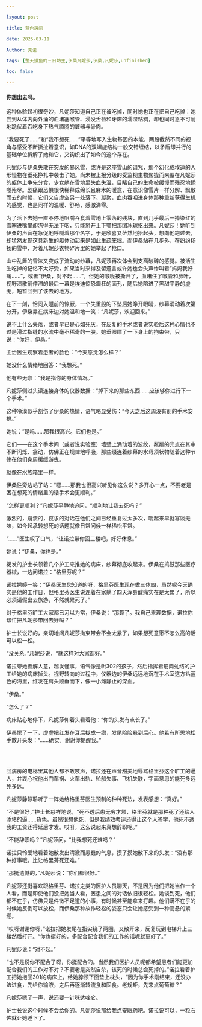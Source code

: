 ```yaml
---

layout: post

title: 蓝色房间  

date: 2025-03-11

Author: 克诺

tags: [整天摸鱼的三日坊主,伊桑凡妮莎,伊桑,凡妮莎,unfinished]

toc: false

---
```


#### 你想出去吗。

这种体验起初很奇妙，凡妮莎知道自己正在被吃掉，同时她也正在把自己吃掉：她尝到从体内向外涌的血堵塞喉管、浸没舌苔和牙床的濡湿粘稠，却也同时急不可耐地跪伏着吞吃身下热气腾腾的脏器与骨肉。

“我要死了……”和“我不想死……”平等地写入生物基因的本能，两股截然不同的视角与感受不断撕扯着意识，如DNA的双螺旋结构一般交错缠结，以矛盾却并行的基础单位拆解了她和它，又钩织出了如今的这个存在。

凡妮莎与伊桑失散在突发的暴风雪，或许是这座雪山的诅咒，那个幻化成埃迪的人形怪物在垂死挣扎中袭击了她。尚未被上报分级的受监视生物聚拢而来覆在凡妮莎的躯体上争先分食，少女躺在雪地里失血失温，目睹自己的生命被缓慢而残忍地舔噬殆尽。剧痛跟恐惧很快稀释成绵长且麻木的暖意，在意识像雪片一样分解、飘散而去的时候，它们又自虚空另一处落下、凝聚，血肉吞咽进身体那种重新获得生机的感觉，也是同样的温暖、舒畅，感激涕零。

为了活下去她一直不停地咀嚼吞食着雪地上零落的残块，直到几乎最后一捧染红的雪塞进嘴里却冻得无法下咽，只能掰开上下颚把那团冰球抠出来。凡妮莎！她听到伊桑的声音在急促地呼喊着那个名字，于是欣喜又茫然地抬起头，想向他跑过去，却猛然发现这具新生的躯体动起来是如此生疏笨拙。而伊桑站在几步外，在纷纷扬扬的雪中、对着凡妮莎衣物碎片里的她举起了枪口。

山中乱舞的雪沫又变成了流动的纱幕，凡妮莎再次体会到支离破碎的感觉。被活生生吃掉的记忆不太好受，如果当时来得及留遗言或许她也会失声惨叫着“妈妈我好痛……”，或者“伊桑，对不起……”。但她的喉咙被撕开了，血堵住了喉管和肺叶，视野溃散前停滞的最后一幕是埃迪惊恐癫狂的面孔，随后她陷进了黑甜平静的虚无，短暂回归了该去的地方。

在下一刻，恰同入睡前的惊厥，一个失重般的下坠后她睁开眼睛，纱幕涌动着次第分开，伊桑靠在病床边对她温和地一笑：“凡妮莎，欢迎回来。”

说不上什么失落，或者早已是心如死灰，在反复的手术或者说实验后这种心情也不过是滑过指缝的水流中毫不稀奇的一股。她垂眼瞟了一下身上的拘束带，只说：“你好，伊桑。”

主治医生观察着患者的脸色：“今天感觉怎么样？”

她没什么情绪地回答：“我想死。”

他有些无奈：“我是指你的身体情况。”

凡妮莎侧过头读连接身体的仪器数据：“掉下来的那些东西……应该够你进行下一个手术。”

这种冷漠似乎割伤了伊桑的热情，语气略显受伤：“今天之后这周没有别的手术安排。”

她说：“是吗……那我很高兴。它们也是。”

它们——在这个手术间（或者说实验室）墙壁上涌动着的波纹，粼粼的光点在其中不断闪烁、翕动，仿佛正在规律地呼吸，那些缀连着纱幕的水母须状物随着这种节律在他们身周缓缓游曳。

就像在水族箱里一样。

伊桑往旁边站了站：“嗯……那我也很高兴听见你这么说？多开心一点，不要老是困在想死的情绪里的话手术会更顺利。”

“怎样更顺利？”凡妮莎平静地追问，“顺利地让我去死吗？”

激烈的，崩溃的，哀求的对话在他们之间已经重复过太多次，嚼起来早就寡淡无味，如今起承转想死的话题就像日常问候一样稀松平常。

“……”医生叹了口气，“让诺拉带你回三楼吧，好好休息。”

她说：“伊桑，你也是。”

褐发的护士长领着几个护工来推她的病床，纱幕彻底收起来。伊桑在捣鼓那些医疗器械，一边问诺拉：“格里芬呢？”

诺拉娉婷一笑：“伊桑医生您知道的呀，格里芬医生现在做三休四，虽然呢今天确实是他的工作日，但格里芬医生说连着在家躺了四天浑身酸痛实在是太累了，所以必须请假出去旅游，不然就累死了。”

对于格里芬旷工大家都已习以为常，伊桑说：“那算了。我自己来理数据，诺拉你帮忙把凡妮莎带回去好吗？”

护士长说好的，亲切地问凡妮莎拘束带会不会太紧了，如果想死意愿不怎么高的话可以松一松。

“没关系。”凡妮莎说，“就这样对大家都好。”

诺拉夸她善解人意，越发懂事，语气像是哄302的孩子，然后指挥着筋肉虬结的护工给她的病床掉头。视野转向的过程中，仪器边的伊桑远远地沉在手术室这方钴蓝色的海里，红发在肩头顺垂而下，像一小滩静止的深血。

“伊桑。”

“怎么了？”

病床贴心地停下，凡妮莎仰着头看着他：“你的头发有点长了。”

伊桑愣了一下，虚虚把红发在耳后拢成一绺，发尾险险悬到后心。他若有所思地松手散开头发：“……确实。谢谢你提醒我。”

<br><br>

回病房的电梯里其他人都不敢吱声，诺拉还在声音甜美地辱骂格里芬这个旷工的逼人，并衷心祝他出门车祸、火车出轨、轮船失事、飞机失联，字面意思的能死多远死多远。

凡妮莎静静聆听了一阵她给格里芬医生预制的种种死法，发表感想：“真好。”

“不是很好，”护士长慈祥地说，“死不透后患无穷才烦，格里芬就是那种死了还给人添堵的逼……货色。虽然很想他死，但是我绩效考评还得让这个人签字，他死不透我的工资还得延后才发。哎呀，这么说起来真想辞职呢。”

“不能辞职吗？”凡妮莎问，“比我想死还难吗？”

诺拉只怜爱地看着她散发出清澈而愚蠢的气息，摸了摸她散下来的头发：“没有那种好事哦。比让格里芬死还难。”

“那挺遗憾的，”凡妮莎说：“你们都很好。”

凡妮莎还挺喜欢跟格里芬、诺拉之类的医护人员聊天，不是因为他们把她当作一个人看，而是即使他们没把她当人看，医患之间的对话依旧很轻松。她谈到死，他们都不在乎，仿佛只是件微不足道的小事，有时候甚至能拿来打趣。他们满不在乎的时候她反倒可以放松，而伊桑那种故作轻松的姿态只会让她感受到一种高悬的紧绷。

“哎呀谢谢你呀，”诺拉把她发尾在指尖绕了两圈，又散开来，反复玩到电梯升上三楼然后打开。“你也挺好的，多配合配合我们的工作的话呢就更好了。”

凡妮莎说：“对不起。”

“也不是说你不配合了呀，你挺配合的。当然我们医护人员呢都希望患者们能更加配合我们的工作对不对？不要老是突然自杀，该死的时候总会死掉的。”诺拉看着护工把她抱回301的病床上，给她脖颈下面垫上枕头，“因为你手术刚结束，还没办法进食，先给你输液，之后再逐渐转流食和固食。老规矩，先来点葡萄糖？”

凡妮莎嗯了一声，说还要一针咪达唑仑。

护士长说这个时候不会给你的。凡妮莎说那给我点安眠药吧。诺拉说可以，一粒右佐就让她睡下了。

